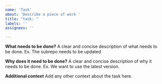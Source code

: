 ```yaml
---
name: 'Task'
about: 'Describe a piece of work '
title: "task: "
labels: ''
assignees: ''

---
```


**What needs to be done?**
A clear and concise description of what needs to be done. Ex. The subrepo needs to be updated

**Why does it need to be done?**
A clear and concise description of why it needs to be done. Ex. We want to use the latest version.

**Additional context**
Add any other context about the task here.
